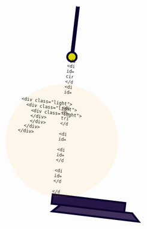 
<html>
<head>
    <title></title>
    <meta http-equiv="refresh" content="10">
</head>
<body>
<div id="work">
  <div id="wire"></div>
  <div id="fanos">
    <div id="small-dark_circle">

    </div>
    <div id="half-circle"></div>
    <div id="circle_light">
  
      <div id="top-triangle"></div>
      <div id="box_body">
        <div id="black_col"></div>
       <div id="candel"></div>
      </div>

<div id="final">
        <div id="line"></div>
        <div id="last-triangle"></div>
      </div>
    </div>
  </div>
  <div class="light" id="light_c">
    
    <div class="light">
      <div class="light">
        <div class="light">
        </div>
        </div>
      </div>
    </div>
  </div>

  <div>
  
  </div>


<style>
  * {
padding: 0;
margin: 0;
outline: none;
-webkit-box-sizing: border-box;
-moz-box-sizing: border-box;
box-sizing: border-box;
}

body {

 background-image: url(bg.png);

 
}



#work {
width: 300px;
margin: 0 auto;
position: relative;
top: -20px;
-webkit-animation-name: routate;
-webkit-animation-duration: 4s;
-webkit-animation-iteration-count: infinite;
animation-name: routate;
animation-duration: 5s;
animation-iteration-count: infinite;
}

@-webkit-keyframes routate {
0% {
  -webkit-transform: rotate(7deg);
  -ms-transform: rotate(7deg);
  transform: rotate(7deg);
}
50% {
  -webkit-transform: rotate(-7deg);
  -ms-transform: rotate(-7deg);
  transform: rotate(-7deg);
}
100% {
  -webkit-transform: rotate(7deg);
  -ms-transform: rotate(7deg);
  transform: rotate(7deg);
}
}

@keyframes routate {
0% {
  -webkit-transform: rotate(7deg);
  -ms-transform: rotate(7deg);
  transform: rotate(7deg);
}
50% {
  -webkit-transform: rotate(-7deg);
  -ms-transform: rotate(-7deg);
  transform: rotate(-7deg);
}
100% {
  -webkit-transform: rotate(7deg);
  -ms-transform: rotate(7deg);
  transform: rotate(7deg);
}
}

#work #wire {
margin: 0 auto;
height: 130px;
width: 10px;
background: #7b3bfb;
border: 5px #0c032e solid;
}

#work #light_c {
position: absolute;
z-index: 5;
bottom: 0;
height: 300px;
}

#work .light {
width: 100%;
height: 100%;
padding: 30px;
margin: 0 auto;
background: rgba(255, 155, 0, 0.08);
-webkit-border-radius: 100%;
-moz-border-radius: 100%;
border-radius: 100%;
-webkit-animation-name: flash;
-webkit-animation-duration: 4s;
-webkit-animation-iteration-count: infinite;
animation-name: flash;
animation-duration: 1s;
animation-iteration-count: infinite;
}

@-webkit-keyframes flash {
0% {
  background: rgba(255, 155, 0, 0.08);
}
50% {
  background: rgba(255, 155, 0, 0.04);
}
100% {
  background: rgba(255, 155, 0, 0.08);
}
}

@keyframes flash {
0% {
  background: rgba(255, 155, 0, 0.08);
}
50% {
  background: rgba(255, 155, 0, 0.04);
}
100% {
  background: rgba(255, 155, 0, 0.08);
}
}

#fanos {
height: 380px;
padding: 10px;
margin: 0 auto;
position: relative;
top: -20px;
}

#small-dark_circle {
margin: 0 auto;
width: 30px;
height: 30px;
-webkit-border-radius: 100%;
-moz-border-radius: 100%;
border-radius: 100%;
background: #d9d60c;
border: 5px #0c032e solid;
position: relative;
z-index: 5;
}

#half-circle {
width: 120px;
height: 120px;
position: absolute;
top: 25px;
left: 50%;
-webkit-transform: translateX(-50%);
-ms-transform: translateX(-50%);
transform: translateX(-50%);
z-index: 1;
-webkit-border-radius: 100%;
-moz-border-radius: 100%;
border-radius: 100%;
background: #5b3281;
border: 5px #0c032e solid;
}

#circle_light {
margin: 0 auto;
position: relative;
top: 50px;
z-index: 3;
}

#line {
margin: 0 auto;
width: 200px;
height: 30px;
padding-top: 3px;
background: #261647;
border: 5px #0c032e solid;
overflow: hidden;
text-align: center;
}

#line .ball {
width: 15px;
height: 15px;
margin: auto 5px;
display: inline-block;
-webkit-border-radius: 100%;
-moz-border-radius: 100%;
border-radius: 100%;
background: #40315a;
border: 5px #0c032e solid;
}

#top-triangle {
margin: 0 auto;
width: 210px;
height: 0;
border-left: 25px transparent solid;
border-right: 25px transparent solid;
border-bottom: 30px #0c032e solid;
position: relative;
top: -5px;
}

#top-triangle:after {
content: '';
display: block;
position: absolute;
z-index: 3;
left: 50%;
-webkit-transform: translateX(-50%);
-ms-transform: translateX(-50%);
transform: translateX(-50%);
top: 5px;
width: 155px;
height: 0;
border-left: 15px transparent solid;
border-right: 15px transparent solid;
border-bottom: 20px #40315a solid;
}

#box_body {
width: 170px;
margin: 0 auto;
height: 180px;
background: rgba(255, 255, 255, 0.1);
position: relative;
top: -10px;
z-index: 1;
border: 5px #0c032e solid;
}

#box_body #candel {
height: 60px;
width: 30px;
background: #ffffff;
border: 5px #0c032e solid;
border-bottom: 0;
position: absolute;
z-index: 1;
left: 65px;
bottom: 0;
}

#box_body #candel:after {
content: '';
display: block;
margin: 0 auto;
position: relative;
top: -20px;
width: 10px;
height: 15px;
-webkit-border-radius: 100%;
-moz-border-radius: 100%;
border-radius: 100%;
background: #ff9b00;
border: 5px #0c032e solid;
}

#box_body #black_col {
margin: 0 auto;
width: 90px;
height: 170px;
border-left: 5px #0c032e solid;
border-right: 5px #0c032e solid;
position: relative;
z-index: 2;
background: rgba(255, 255, 255, 0.1);
}

#final {
position: relative;
z-index: 4;
top: -15px;
}

#last-triangle {
margin: 0 auto;
width: 245px;
height: 0;
border-left: 25px transparent solid;
border-right: 25px transparent solid;
border-bottom: 25px #0c032e solid;
position: relative;
top: -5px;
}

#last-triangle:after {
content: '';
display: block;
position: absolute;
z-index: 3;
left: 50%;
-webkit-transform: translateX(-50%);
-ms-transform: translateX(-50%);
transform: translateX(-50%);
top: 5px;
width: 190px;
height: 0;
border-left: 15px transparent solid;
border-right: 15px transparent solid;
border-bottom: 15px #40315a solid;
}
